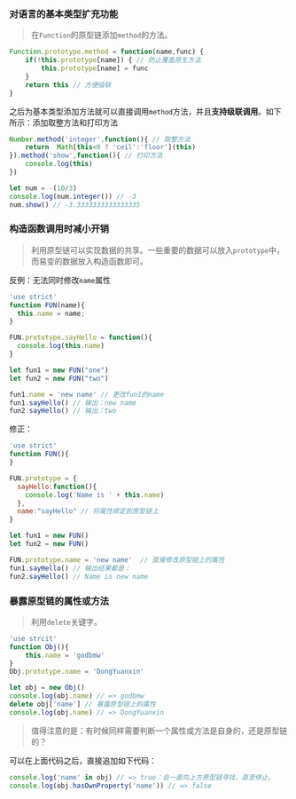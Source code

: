 ### 对语言的基本类型扩充功能
> 在`Function`的原型链添加`method`的方法。

```javascript
Function.prototype.method = function(name,func) {
    if(!this.prototype[name]) { // 防止覆盖原生方法
        this.prototype[name] = func
    }
    return this // 方便级联
}
```

之后为基本类型添加方法就可以直接调用`method`方法，并且**支持级联调用**。如下所示：添加取整方法和打印方法

```javascript
Number.method('integer',function(){ // 取整方法
    return  Math[this<0 ? 'ceil':'floor'](this)
}).method('show',function(){ // 打印方法
    console.log(this)
})

let num = -(10/3)
console.log(num.integer()) // -3
num.show() // -3.3333333333333335
```

### 构造函数调用时减小开销
> 利用原型链可以实现数据的共享。一些重要的数据可以放入`prototype`中，而易变的数据放入构造函数即可。

反例：无法同时修改`name`属性

```javascript
'use strict'
function FUN(name){
  this.name = name;
}

FUN.prototype.sayHello = function(){
  console.log(this.name)
}

let fun1 = new FUN("one")
let fun2 = new FUN("two")

fun1.name = 'new name' // 更改fun1的name
fun1.sayHello() // 输出：new name
fun2.sayHello() // 输出：two
```

修正：

```javascript
'use strict'
function FUN(){
}

FUN.prototype = {
  sayHello:function(){
    console.log('Name is ' + this.name)
  },
  name:"sayHello" // 将属性绑定到原型链上
}

let fun1 = new FUN()
let fun2 = new FUN()

FUN.prototype.name = 'new name'  // 直接修改原型链上的属性
fun1.sayHello() // 输出结果都是：
fun2.sayHello() // Name is new name
```

### 暴露原型链的属性或方法
> 利用`delete`关键字。

```javascript
'use strcit'
function Obj(){
    this.name = 'godbmw'
}
Obj.prototype.name = 'DongYuanxin'

let obj = new Obj()
console.log(obj.name) // => godbmw
delete obj['name'] // 暴露原型链上的属性
console.log(obj.name) // => DongYuanxin
```

> 值得注意的是：有时候同样需要判断一个属性或方法是自身的，还是原型链的？

可以在上面代码之后，直接追加如下代码：

```javascript
console.log('name' in obj) // => true：会一直向上方原型链寻找，直至停止。
console.log(obj.hasOwnProperty('name')) // => false
```

